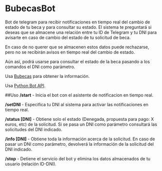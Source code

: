 # BubecasBot
Bot de telegram para recibir notificaciones en tiempo real del cambio de estado de tu beca y para consultar su estado. 
El sistema te preguntará si deseas que se almacene una relación entre tu ID de Telegram y tu DNI para avisarte en caso de cambio del estado de tu solicitud de beca.

En caso de no querer que se almacenen estos datos puede rechazarse, pero no se recibirán avisos en tiempo real del cambio de estado. 

Aún así, podrá usarse para consultar el estado de la beca pasando a los comandos el DNI como parámetro.

Usa [Bubecas](http://193.145.111.205/bubecas.htm) para obtener la información.

Usa [Python Bot API](https://github.com/python-telegram-bot/python-telegram-bot).

##Uso
**/start** - Inicia el bot con el asistente de notificacion en tiempo real.

**/setDNI <DNI>** - Especifica tu DNI al sistema para activar las notificaciones en tiempo real.

**/status [DNI]** - Obtiene solo el estado (Denegada, propuesta para pago: X euros, etc) de la solicitud. Si se pasa un DNI como parámetro consultará las solicitudes del DNI indicado.

**/info [DNI]** - Obtiene toda la información acerca de la solicitud. En caso de pasar un DNI como parámetro, devolverá la información de la solicitud del DNI indicado.

**/stop** - Detiene el servicio del bot y elimina los datos almacenados de tu usuario (relación ID-DNI).
